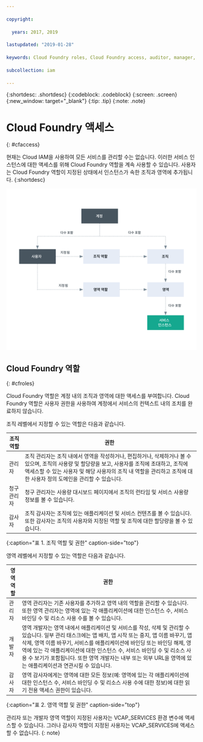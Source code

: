 ```yaml
---

copyright:

  years: 2017, 2019

lastupdated: "2019-01-28"

keywords: Cloud Foundry roles, Cloud Foundry access, auditor, manager, developer, billing manager

subcollection: iam

---
```


{:shortdesc: .shortdesc}
{:codeblock: .codeblock}
{:screen: .screen}
{:new_window: target="_blank"}
{:tip: .tip}
{:note: .note}

# Cloud Foundry 액세스
{: #cfaccess}

현재는 Cloud IAM을 사용하여 모든 서비스를 관리할 수는 없습니다. 이러한 서비스 인스턴스에 대한 액세스를 위해 Cloud Foundry 역할을 계속 사용할 수 있습니다. 사용자는 Cloud Foundry 역할이 지정된 상태에서 인스턴스가 속한 조직과 영역에 추가됩니다.
{:shortdesc}


![계정의 Cloud Foundry 조직 및 영역을 사용한 액세스](images/cf-diagram.svg "Cloud Foundry 조직, 영역 및 역할을 사용하여 계정의 액세스가 작동하는 방식")


## Cloud Foundry 역할
{: #cfroles}

Cloud Foundry 역할은 계정 내의 조직과 영역에 대한 액세스를 부여합니다. Cloud Foundry 역할은 사용자 권한을 사용하여 계정에서 서비스의 컨텍스트 내의 조치를 완료하지 않습니다.

조직 레벨에서 지정할 수 있는 역할은 다음과 같습니다.

|조직 역할 |권한 |
|-------------------|-------------|
|관리자 |조직 관리자는 조직 내에서 영역을 작성하거나, 편집하거나, 삭제하거나 볼 수 있으며, 조직의 사용량 및 할당량을 보고, 사용자를 조직에 초대하고, 조직에 액세스할 수 있는 사용자 및 해당 사용자의 조직 내 역할을 관리하고 조직에 대한 사용자 정의 도메인을 관리할 수 있습니다. |
|청구 관리자 |청구 관리자는 사용량 대시보드 페이지에서 조직의 런타임 및 서비스 사용량 정보를 볼 수 있습니다.  |
|감사자 |조직 감사자는 조직에 있는 애플리케이션 및 서비스 컨텐츠를 볼 수 있습니다. 또한 감사자는 조직의 사용자와 지정된 역할 및 조직에 대한 할당량을 볼 수 있습니다. |
{:caption="표 1. 조직 역할 및 권한" caption-side="top"}

영역 레벨에서 지정할 수 있는 역할은 다음과 같습니다.

|영역 역할 |권한 |
|------------|-------------|
|관리자 |영역 관리자는 기존 사용자를 추가하고 영역 내의 역할을 관리할 수 있습니다. 또한 영역 관리자는 영역에 있는 각 애플리케이션에 대한 인스턴스 수, 서비스 바인딩 수 및 리소스 사용 수를 볼 수 있습니다. |
|개발자 |영역 개발자는 영역 내에서 애플리케이션 및 서비스를 작성, 삭제 및 관리할 수 있습니다. 일부 관리 태스크에는 앱 배치, 앱 시작 또는 중지, 앱 이름 바꾸기, 앱 삭제, 영역 이름 바꾸기, 서비스를 애플리케이션에 바인딩 또는 바인딩 해제, 영역에 있는 각 애플리케이션에 대한 인스턴스 수, 서비스 바인딩 수 및 리소스 사용 수 보기가 포함됩니다. 또한 영역 개발자는 내부 또는 외부 URL을 영역에 있는 애플리케이션과 연관시킬 수 있습니다.   |
|감사자 |영역 감사자에게는 영역에 대한 모든 정보(예: 영역에 있는 각 애플리케이션에 대한 인스턴스 수, 서비스 바인딩 수 및 리소스 사용 수에 대한 정보)에 대한 읽기 전용 액세스 권한이 있습니다. |
{:caption="표 2. 영역 역할 및 권한" caption-side="top"}

관리자 또는 개발자 영역 역할이 지정된 사용자는 VCAP_SERVICES 환경 변수에 액세스할 수 있습니다. 그러나 감사자 역할이 지정된 사용자는 VCAP_SERVICES에 액세스할 수 없습니다.
{: note}
